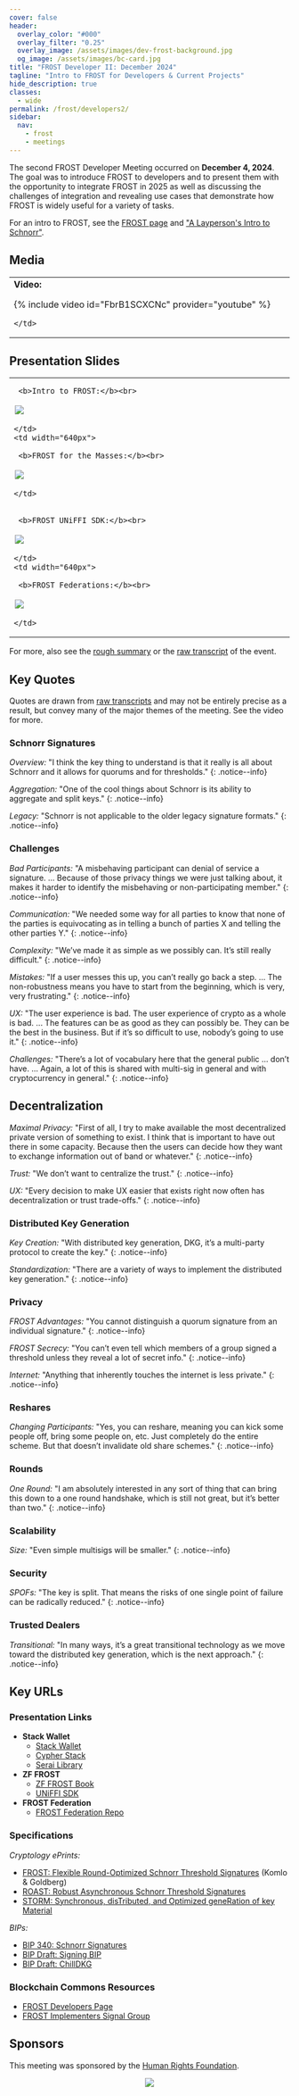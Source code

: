 ```yaml
---
cover: false
header:
  overlay_color: "#000"
  overlay_filter: "0.25"
  overlay_image: /assets/images/dev-frost-background.jpg
  og_image: /assets/images/bc-card.jpg
title: "FROST Developer II: December 2024"
tagline: "Intro to FROST for Developers & Current Projects"
hide_description: true
classes:
  - wide
permalink: /frost/developers2/
sidebar:
  nav:
    - frost
    - meetings
---
```


The second FROST Developer Meeting occurred on **December 4, 2024**. The goal was to introduce FROST to developers and to present them with the opportunity to integrate FROST in 2025 as well as discussing the challenges of integration and revealing use cases that demonstrate how FROST is widely useful for a variety of tasks.

For an intro to FROST, see the [FROST page](/frost/) and ["A Layperson's Intro to Schnorr"](https://www.blockchaincommons.com/musings/Schnorr-Intro/).

## Media

<table width="100%">
  <tr>
    <td width="640px">
      <b>Video:</b>

{% include video id="FbrB1SCXCNc" provider="youtube" %}

    </td>
  </tr>
</table>

## Presentation Slides

<table width="100%">
  <tr>
    <td width="640px">

     <b>Intro to FROST:</b><br>

<a href="/assets/pdfs/frost-dev2-intro.pdf"><img src="/assets/pdfs/frost-dev2-intro.jpg" style="border:2px solid white"></a>

    </td>
    <td width="640px">

     <b>FROST for the Masses:</b><br>

<a href="/assets/pdfs/frost-dev2-stack.pdf"><img src="/assets/pdfs/frost-dev2-stack.jpg" style="border:2px solid white"></a>

    </td>
  </tr>
  <tr>
    <td width="640px">

     <b>FROST UNiFFI SDK:</b><br>

<a href="/assets/pdfs/frost-dev2-uniffi.pdf"><img src="/assets/pdfs/frost-dev2-uniffi.jpg" style="border:2px solid white"></a>

    </td>
    <td width="640px">

     <b>FROST Federations:</b><br>

<a href="/assets/pdfs/frost-dev2-federation.pdf"><img src="/assets/pdfs/frost-dev2-federation.jpg" style="border:2px solid white"></a>

    </td>
  </tr>
</table>

For more, also see the [rough summary](/frost/developers2/summary/) or the [raw transcript](/frost/developers2/transcript) of the event.

## Key Quotes

Quotes are drawn from [raw transcripts](/frost/meeting2/transcript/) and may not be entirely precise as a result, but convey many of the major themes of the meeting. See the video for more.

### Schnorr Signatures

_Overview:_ "I think the key thing to understand is that it really is all about Schnorr and it allows for quorums and for thresholds."
{: .notice--info}

_Aggregation:_ "One of the cool things about Schnorr is its ability to aggregate and split keys."
{: .notice--info}

_Legacy:_ "Schnorr is not applicable to the older legacy signature formats."
{: .notice--info}

### Challenges

_Bad Participants:_ "A misbehaving participant can denial of service a signature. ... Because of those privacy things we were just talking about, it makes it harder to identify the misbehaving or non-participating member."
{: .notice--info}

_Communication:_ "We needed some way for all parties to know that none of the parties is equivocating as in telling a bunch of parties X and telling the other parties Y."
{: .notice--info}

_Complexity:_ "We’ve made it as simple as we possibly can. It’s still really difficult."
{: .notice--info}

_Mistakes:_ "If a user messes this up, you can’t really go back a step. ... The non-robustness means you have to start from the beginning, which is very, very frustrating."
{: .notice--info}

_UX:_ "The user experience is bad. The user experience of crypto as a whole is bad. ... The features can be as good as they can possibly be. They can be the best in the business. But if it’s so difficult to use, nobody’s going to use it."
{: .notice--info}

_Challenges:_ "There’s a lot of vocabulary here that the general public ... don’t have. ... Again, a lot of this is shared with multi-sig in general and with cryptocurrency in general."
{: .notice--info}

## Decentralization

_Maximal Privacy:_ "First of all, I try to make available the most decentralized private version of something to exist. I think that is important to have out there in some capacity. Because then the users can decide how they want to exchange information out of band or whatever."
{: .notice--info}

_Trust:_ "We don’t want to centralize the trust."
{: .notice--info}

_UX:_ "Every decision to make UX easier that exists right now often has decentralization or trust trade-offs."
{: .notice--info}

### Distributed Key Generation

_Key Creation:_ "With distributed key generation, DKG, it’s a multi-party protocol to create the key."
{: .notice--info}

_Standardization:_ "There are a variety of ways to implement the distributed key generation."
{: .notice--info}

### Privacy

_FROST Advantages:_ "You cannot distinguish a quorum signature from an individual signature."
{: .notice--info}

_FROST Secrecy:_ "You can’t even tell which members of a group signed a threshold unless they reveal a lot of secret info."
{: .notice--info}

_Internet:_ "Anything that inherently touches the internet is less private."
{: .notice--info}


### Reshares

_Changing Participants:_ "Yes, you can reshare, meaning you can kick some people off, bring some people on, etc. Just completely do the entire scheme. But that doesn’t invalidate old share schemes."
{: .notice--info}

### Rounds

_One Round:_ "I am absolutely interested in any sort of thing that can bring this down to a one round handshake, which is still not great, but it’s better than two."
{: .notice--info}

### Scalability

_Size:_ "Even simple multisigs will be smaller."
{: .notice--info}

### Security

_SPOFs:_ "The key is split. That means the risks of one single point of failure can be radically reduced."
{: .notice--info}

### Trusted Dealers

_Transitional:_ "In many ways, it’s a great transitional technology as we move toward the distributed key generation, which is the next approach."
{: .notice--info}

## Key URLs

### Presentation Links

* **Stack Wallet**
   * [Stack Wallet](https://stackwallet.com/)
   * [Cypher Stack](https://cypherstack.com/)
   * [Serai Library](https://crates.io/crates/bitcoin-serai)
* **ZF FROST**
   * [ZF FROST Book](https://frost.zfnd.org/)
   * [UNiFFI SDK](https://github.com/pacu/frost-uniffi-sdk)
* **FROST Federation**
   * [FROST Federation Repo](https://github.com/pool2win/frost-federation)
  
### Specifications

*Cryptology ePrints:*
* [FROST: Flexible Round-Optimized Schnorr Threshold Signatures](https://eprint.iacr.org/2020/852) (Komlo & Goldberg)
* [ROAST: Robust Asynchronous Schnorr Threshold Signatures](https://eprint.iacr.org/2022/550.pdf)
* [STORM: Synchronous, disTributed, and Optimized geneRation of key Material](https://eprint.iacr.org/2023/292.pdf)

*BIPs:*
* [BIP 340: Schnorr Signatures](https://github.com/bitcoin/bips/blob/master/bip-0340.mediawiki)
* [BIP Draft: Signing BIP](https://github.com/siv2r/bip-frost-signing)
* [BIP Draft: ChillDKG](https://github.com/BlockstreamResearch/bip-frost-dkg)

### Blockchain Commons Resources

* [FROST Developers Page](https://developer.blockchaincommons.com/frost/)
* [FROST Implementers Signal Group](https://signal.group/#CjQKICnRahYHb6OM8OtK6CZgyb0nDwUXiBwly9ZC9nNXlC2HEhAlpdqY9LqSoX0zdbUVCs9Z)

## Sponsors

This meeting was sponsored by the [Human Rights Foundation](https://hrf.org/).

<center><a href="https://hrf.org/"><img src="https://www.blockchaincommons.com/images/sponsors/hrf-white.png"></a></center>

